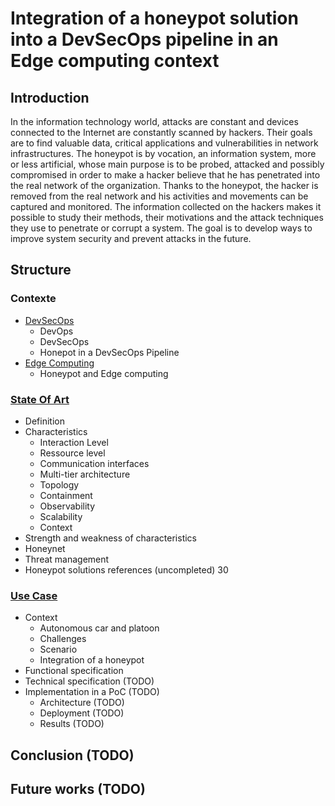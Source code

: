 # Integration of a honeypot solution into a DevSecOps pipeline in an Edge computing context

## Introduction

In the information technology world, attacks are constant and devices connected to the Internet are constantly scanned by hackers. Their goals are to find valuable data, critical applications and vulnerabilities in network infrastructures. The honeypot is by vocation, an information system, more or less artificial, whose main purpose is to be probed, attacked and possibly compromised in order to make a hacker believe that he has penetrated into the real network of the organization. Thanks to the honeypot, the hacker is removed from the real network and his activities and movements can be captured and monitored. The information collected on the hackers makes it possible to study their methods, their motivations and the attack techniques they use to penetrate or corrupt a system. The goal is to develop ways to improve system security and prevent attacks in the future.

## Structure 
### Contexte
  * [DevSecOps](DevSecOps.md)
    * DevOps
    * DevSecOps
    * Honepot in a DevSecOps Pipeline	
  * [Edge Computing](EdgeComputing.md)
    * Honeypot and Edge computing
### [State Of Art](State%20Ot%20Art.md)
  * Definition
  * Characteristics
    * Interaction Level
    * Ressource level	
    * Communication interfaces
    * Multi-tier architecture
    * Topology
    * Containment
    * Observability
    * Scalability
    * Context
  * Strength and weakness of characteristics
  * Honeynet	
  * Threat management	
  * Honeypot solutions references (uncompleted)	30
### [Use Case](Use%20Case.md)
  * Context
    * Autonomous car and platoon 
    * Challenges
    * Scenario
    * Integration of a honeypot
  * Functional specification 
  * Technical specification (TODO)
  * Implementation in a PoC (TODO)
    * Architecture (TODO)
    * Deployment (TODO)
    * Results	(TODO)

## Conclusion	(TODO)
## Future works	(TODO)

